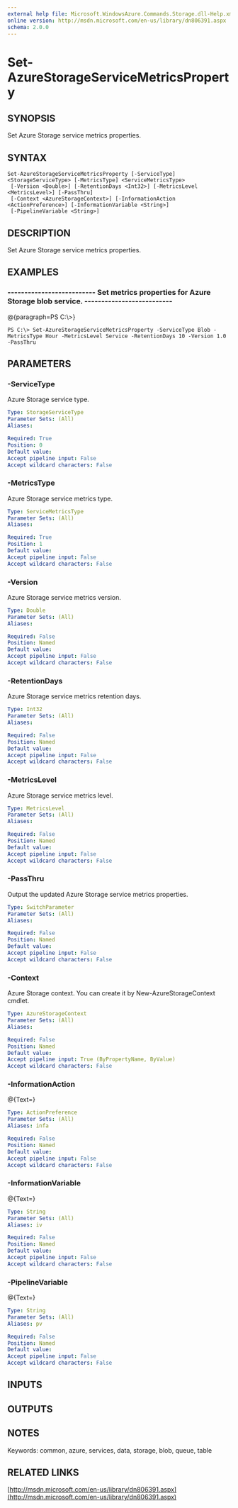 ```yaml
---
external help file: Microsoft.WindowsAzure.Commands.Storage.dll-Help.xml
online version: http://msdn.microsoft.com/en-us/library/dn806391.aspx
schema: 2.0.0
---
```


# Set-AzureStorageServiceMetricsProperty
## SYNOPSIS
Set Azure Storage service metrics properties.

## SYNTAX

```
Set-AzureStorageServiceMetricsProperty [-ServiceType] <StorageServiceType> [-MetricsType] <ServiceMetricsType>
 [-Version <Double>] [-RetentionDays <Int32>] [-MetricsLevel <MetricsLevel>] [-PassThru]
 [-Context <AzureStorageContext>] [-InformationAction <ActionPreference>] [-InformationVariable <String>]
 [-PipelineVariable <String>]
```

## DESCRIPTION
Set Azure Storage service metrics properties.

## EXAMPLES

### --------------------------  Set metrics properties for Azure Storage blob service.  --------------------------
@{paragraph=PS C:\\\>}

```
PS C:\> Set-AzureStorageServiceMetricsProperty -ServiceType Blob -MetricsType Hour -MetricsLevel Service -RetentionDays 10 -Version 1.0 -PassThru
```

## PARAMETERS

### -ServiceType
Azure Storage service type.

```yaml
Type: StorageServiceType
Parameter Sets: (All)
Aliases: 

Required: True
Position: 0
Default value: 
Accept pipeline input: False
Accept wildcard characters: False
```

### -MetricsType
Azure Storage service metrics type.

```yaml
Type: ServiceMetricsType
Parameter Sets: (All)
Aliases: 

Required: True
Position: 1
Default value: 
Accept pipeline input: False
Accept wildcard characters: False
```

### -Version
Azure Storage service metrics version.

```yaml
Type: Double
Parameter Sets: (All)
Aliases: 

Required: False
Position: Named
Default value: 
Accept pipeline input: False
Accept wildcard characters: False
```

### -RetentionDays
Azure Storage service metrics retention days.

```yaml
Type: Int32
Parameter Sets: (All)
Aliases: 

Required: False
Position: Named
Default value: 
Accept pipeline input: False
Accept wildcard characters: False
```

### -MetricsLevel
Azure Storage service metrics level.

```yaml
Type: MetricsLevel
Parameter Sets: (All)
Aliases: 

Required: False
Position: Named
Default value: 
Accept pipeline input: False
Accept wildcard characters: False
```

### -PassThru
Output the updated Azure Storage service metrics properties.

```yaml
Type: SwitchParameter
Parameter Sets: (All)
Aliases: 

Required: False
Position: Named
Default value: 
Accept pipeline input: False
Accept wildcard characters: False
```

### -Context
Azure Storage context.
You can create it by New-AzureStorageContext cmdlet.

```yaml
Type: AzureStorageContext
Parameter Sets: (All)
Aliases: 

Required: False
Position: Named
Default value: 
Accept pipeline input: True (ByPropertyName, ByValue)
Accept wildcard characters: False
```

### -InformationAction
@{Text=}

```yaml
Type: ActionPreference
Parameter Sets: (All)
Aliases: infa

Required: False
Position: Named
Default value: 
Accept pipeline input: False
Accept wildcard characters: False
```

### -InformationVariable
@{Text=}

```yaml
Type: String
Parameter Sets: (All)
Aliases: iv

Required: False
Position: Named
Default value: 
Accept pipeline input: False
Accept wildcard characters: False
```

### -PipelineVariable
@{Text=}

```yaml
Type: String
Parameter Sets: (All)
Aliases: pv

Required: False
Position: Named
Default value: 
Accept pipeline input: False
Accept wildcard characters: False
```

## INPUTS

## OUTPUTS

## NOTES
Keywords: common, azure, services, data, storage, blob, queue, table

## RELATED LINKS

[http://msdn.microsoft.com/en-us/library/dn806391.aspx](http://msdn.microsoft.com/en-us/library/dn806391.aspx)

